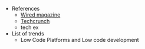- References
	- [Wired magazine](https://www.wired.com/)
	- [Techcrunch](https://techcrunch.com/)
	- tech ex
- List of trends
	- Low Code Platforms and Low code development